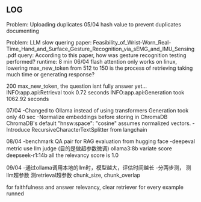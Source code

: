 ## LOG
Problem: Uploading duplicates
05/04 hash value to prevent duplicates documenting

Problem: LLM slow quering
paper: Feasibility_of_Wrist-Worn_Real-Time_Hand_and_Surface_Gesture_Recognition_via_sEMG_and_IMU_Sensing.pdf
query: According to this paper, how was gesture recognition testing performed?
runtime: 8 min
06/04 flash attention only works on linux, lowering max_new_token from 512 to 150
is the process of retrieving taking much time or generating response?

200 max_new_token, the question isnt fully answer yet...
INFO:app.api:Retrieval took 0.72 seconds
INFO:app.api:Generation took 1062.92 seconds

07/04
-Changed to Ollama instead of using transformers
Generation took only 40 sec
-Normalize embeddings before storing in ChromaDB
ChromaDB's default "hnsw:space": "cosine" assumes normalized vectors.
-Introduce RecursiveCharacterTextSplitter from langchain

08/04
-benchmark QA pair for RAG evaluation from hugging face
-deepeval metric use llm judge (目的是做超参数微调)
ollama3:8b variate score
deepseek-r1:14b all the relevancy score is 1.0

09/04
-通过ollama调用本地的llm时，模型越大，评估时间越长
-分两步测，
测llm超参数
测retrieval超参数 chunk_size, chunk_overlap

for faithfulness and answer relevancy, clear retriever for every example runned